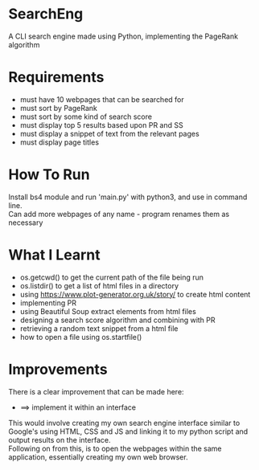 # SearchEng
A CLI search engine made using Python, implementing the PageRank algorithm

# Requirements
- must have 10 webpages that can be searched for
- must sort by PageRank
- must sort by some kind of search score
- must display top 5 results based upon PR and SS
- must display a snippet of text from the relevant pages
- must display page titles

# How To Run
Install bs4 module and run 'main.py' with python3, and use in command line.\
Can add more webpages of any name - program renames them as necessary

# What I Learnt
- os.getcwd() to get the current path of the file being run
- os.listdir() to get a list of html files in a directory
- using https://www.plot-generator.org.uk/story/ to create html content
- implementing PR
- using Beautiful Soup extract elements from html files
- designing a search score algorithm and combining with PR
- retrieving a random text snippet from a html file
- how to open a file using os.startfile()

# Improvements
There is a clear improvement that can be made here:
- ==> implement it within an interface

This would involve creating my own search engine interface similar to Google's using HTML, CSS and JS and linking it to my python script and output results on the interface.\
Following on from this, is to open the webpages within the same application, essentially creating my own web browser.
